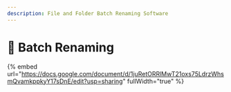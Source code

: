 ```yaml
---
description: File and Folder Batch Renaming Software
---
```


# 🔴 Batch Renaming

{% embed url="https://docs.google.com/document/d/1juRetORRlMwT21oxs75LdrzWhsmQvamkppkyY17sDnE/edit?usp=sharing" fullWidth="true" %}
